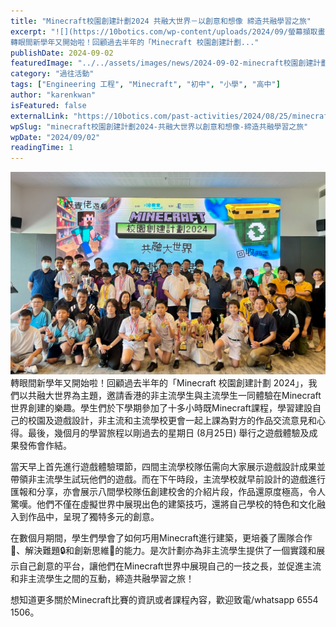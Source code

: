 ```yaml
---
title: "Minecraft校園創建計劃2024 共融大世界－以創意和想像 締造共融學習之旅"
excerpt: "![](https://10botics.com/wp-content/uploads/2024/09/螢幕擷取畫面-2024-08-27-135252-1024x659.png)
轉眼間新學年又開始啦！回顧過去半年的「Minecraft 校園創建計劃..."
publishDate: 2024-09-02
featuredImage: "../../assets/images/news/2024-09-02-minecraft校園創建計劃2024-共融大世界以創意和想像-締造共融學習之旅/image1.png"
category: "過往活動"
tags: ["Engineering 工程", "Minecraft", "初中", "小學", "高中"]
author: "karenkwan"
isFeatured: false
externalLink: "https://10botics.com/past-activities/2024/08/25/minecraft-competition2024/"
wpSlug: "minecraft校園創建計劃2024-共融大世界以創意和想像-締造共融學習之旅"
wpDate: "2024/09/02"
readingTime: 1
---
```


![](../../assets/images/news/2024-09-02-minecraft校園創建計劃2024-共融大世界以創意和想像-締造共融學習之旅/image2.png)
轉眼間新學年又開始啦！回顧過去半年的「Minecraft 校園創建計劃 2024」，我們以共融大世界為主題，邀請香港的非主流學生與主流學生一同體驗在Minecraft世界創建的樂趣。學生們於下學期參加了十多小時既Minecraft課程，學習建設自己的校園及遊戲設計，非主流和主流學校更會一起上課為對方的作品交流意見和心得。最後，幾個月的學習旅程以剛過去的星期日 (8月25日) 舉行之遊戲體驗及成果發佈會作結。

當天早上首先進行遊戲體驗環節，四間主流學校隊伍需向大家展示遊戲設計成果並帶領非主流學生試玩他們的遊戲。而在下午時段，主流學校就早前設計的遊戲進行匯報和分享，亦會展示八間學校隊伍創建校舍的介紹片段，作品還原度極高，令人驚嘆。他們不僅在虛擬世界中展現出色的建築技巧，還將自己學校的特色和文化融入到作品中，呈現了獨特多元的創意。

在數個月期間，學生們學會了如何巧用Minecraft進行建築，更培養了團隊合作👥、解決難題🔒和創新思維🧠的能力。是次計劃亦為非主流學生提供了一個實踐和展示自己創意的平台，讓他們在Minecraft世界中展現自己的一技之長，並促進主流和非主流學生之間的互動，締造共融學習之旅！

想知道更多關於Minecraft比賽的資訊或者課程內容，歡迎致電/whatsapp 6554 1506。